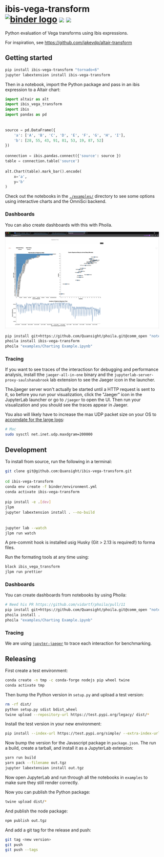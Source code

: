 # ibis-vega-transform <br /> [![binder logo](https://beta.mybinder.org/badge.svg)](https://mybinder.org/v2/gh/Quansight/ibis-vega-transform/master?urlpath=lab/tree/examples/vega-compiler.ipynb) [![](https://img.shields.io/pypi/v/ibis-vega-transform.svg?style=flat-square)](https://pypi.python.org/pypi/ibis-vega-transform) [![](https://img.shields.io/npm/v/ibis-vega-transform.svg?style=flat-square)](https://www.npmjs.com/package/ibis-vega-transform)

Python evaluation of Vega transforms using Ibis expressions.

For inspiration, see https://github.com/jakevdp/altair-transform

## Getting started

```bash
pip install ibis-vega-transform "tornado<6"
jupyter labextension install ibis-vega-transform
```

Then in a notebook, import the Python package and pass in an ibis expression
to a Altair chart:

```python
import altair as alt
import ibis_vega_transform
import ibis
import pandas as pd


source = pd.DataFrame({
    'a': ['A', 'B', 'C', 'D', 'E', 'F', 'G', 'H', 'I'],
    'b': [28, 55, 43, 91, 81, 53, 19, 87, 52]
})

connection = ibis.pandas.connect({'source': source })
table = connection.table('source')

alt.Chart(table).mark_bar().encode(
    x='a',
    y='b'
)
```

Check out the notebooks in the [`./examples/`](./examples/) directory to see
some options using interactive charts and the OmniSci backend.

### Dashboards

You can also create dashboards with this with Phoila.

![](./docs/dashboard.png)

```bash
pip install git+https://github.com/Quansight/phoila.git@comm_open "notebook<6.0"
phoila install ibis-vega-transform
phoila "examples/Charting Example.ipynb"
```

### Tracing

If you want to see traces of the interactiosn for debugging and performance analysis,
install tthe `jaeger-all-in-one` binary and the `jupyterlab-server-proxy-saulshanabrook`
lab extension to see the Jaeger icon in the launcher.

TheJjaeger server won't actually be started until a HTTP request is sent to it,
so before you run your visualization, click the "Jaeger" icon in the JupyterLab launcher or go to
`/jaeger` to open the UI. Then run your visualization and you should see the traces appear in Jaeger.

You also will likely have to increase the max UDP packet size on your OS to [accomdate for the large logs](https://github.com/jaegertracing/jaeger-client-node/issues/124#issuecomment-324222456):

```bash
# Mac
sudo sysctl net.inet.udp.maxdgram=200000
```

## Development

To install from source, run the following in a terminal:

```bash
git clone git@github.com:Quansight/ibis-vega-transform.git

cd ibis-vega-transform
conda env create -f binder/environment.yml
conda activate ibis-vega-transform

pip install -e .[dev]
jlpm
jupyter labextension install . --no-build


jupyter lab --watch
jlpm run watch
```

A pre-commit hook is installed usig Husky (Git > 2.13 is required!) to forma files.

Run the formating tools at any time using:

```bash
black ibis_vega_transform
jlpm run prettier
```

### Dashboards

You can create dashboards from notebooks by using Phoila:

```bash
# Need his PR https://github.com/vidartf/phoila/pull/11
pip install git+https://github.com/Quansight/phoila.git@comm_open "notebook<6.0"
phoila install .
phoila "examples/Charting Example.ipynb"
```

### Tracing

We are using [`jupyter-jaeger`](https://github.com/Quansight/jupyter-jaeger) to trace each interaction
for benchmarking.

## Releasing

First create a test environment:

```bash
conda create -n tmp -c conda-forge nodejs pip wheel twine
conda activate tmp
```

Then bump the Python version in `setup.py` and upload a test version:

```bash
rm -rf dist/
python setup.py sdist bdist_wheel
twine upload --repository-url https://test.pypi.org/legacy/ dist/*
```

Install the test version in your new environment:

```bash
pip install --index-url https://test.pypi.org/simple/ --extra-index-url https://pypi.org/simple ibis-vega-transform
```

Now bump the version for the Javascript package in `package.json`. The run a build,
create a tarball, and install it as a JupyterLab extension:

```bash
yarn run build
yarn pack --filename out.tgz
jupyter labextension install out.tgz
```

Now open JupyterLab and run through all the notebooks in `examples` to make sure
they still render correctly.

Now you can publish the Python package:

```bash
twine upload dist/*
```

And publish the node package:

```bash
npm publish out.tgz
```

And add a git tag for the release and push:

```bash
git tag <new version>
git push
git push --tags
```

